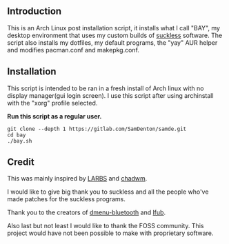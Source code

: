 ## Introduction
This is an Arch Linux post installation script, it installs what I call "BAY", my desktop environment that uses my custom builds of [suckless](https://suckless.org/) software. The script also installs my dotfiles, my default programs, the "yay" AUR helper and modifies pacman.conf and makepkg.conf.

## Installation
This script is intended to be ran in a fresh install of Arch linux with no display manager(gui login screen). I use this script after using archinstall with the "xorg" profile selected.

**Run this script as a regular user.**
```
git clone --depth 1 https://gitlab.com/SamDenton/samde.git
cd bay
./bay.sh

```

## Credit
This was mainly inspired by [LARBS](https://larbs.xyz/) and [chadwm](https://github.com/siduck/chadwm).

I would like to give big thank you to suckless and all the people who've made patches for the suckless programs.

Thank you to the creators of [dmenu-bluetooth](https://github.com/Layerex/dmenu-bluetooth) and [lfub](https://github.com/LukeSmithxyz/voidrice/blob/master/.local/bin/lfub).

Also last but not least I would like to thank the FOSS community. This project would have not been possible to make with proprietary software.
